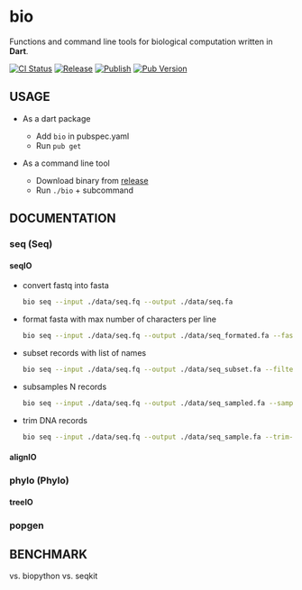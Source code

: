 # bio

Functions and command line tools for biological computation written in **Dart**.

[![CI Status](https://travis-ci.org/yech1990/biodart.svg?branch=master)](https://travis-ci.org/yech1990/biodart)
[![Release](https://github.com/yech1990/biodart/workflows/Release/badge.svg)](https://github.com/yech1990/biodart/actions)
[![Publish](https://github.com/yech1990/biodart/workflows/Publish/badge.svg)](https://github.com/yech1990/biodart/actions)
[![Pub Version](https://img.shields.io/pub/v/bio.svg)](https://pub.dev/packages/bio)

## USAGE

- As a dart package

  - Add `bio` in pubspec.yaml
  - Run `pub get`

- As a command line tool

  - Download binary from [release](https://github.com/yech1990/biodart/releases)
  - Run `./bio` + subcommand

## DOCUMENTATION

### seq (Seq)

#### seqIO

- convert fastq into fasta

  ```bash
  bio seq --input ./data/seq.fq --output ./data/seq.fa
  ```

- format fasta with max number of characters per line

  ```bash
  bio seq --input ./data/seq.fq --output ./data/seq_formated.fa --fasta-line-length 20
  ```

- subset records with list of names

  ```bash
  bio seq --input ./data/seq.fq --output ./data/seq_subset.fa --filter-names ./data/name.list
  ```

- subsamples N records

  ```bash
  bio seq --input ./data/seq.fq --output ./data/seq_sampled.fa --sample 2 --sample-seed 123
  ```

- trim DNA records

  ```bash
  bio seq --input ./data/seq.fq --output ./data/seq_sample.fa --trim-start 6 --trim-end 3
  ```

#### alignIO

### phylo (Phylo)

#### treeIO

### popgen

## BENCHMARK

vs. biopython
vs. seqkit
